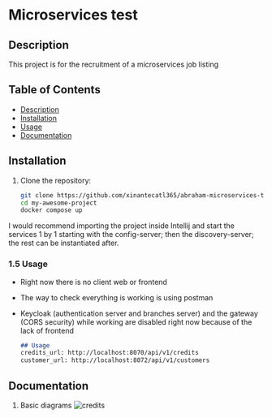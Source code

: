 # Microservices test 

## Description
This project is for the recruitment of a microservices job listing

## Table of Contents
- [Description](#description)
- [Installation](#installation)
- [Usage](#usage)
- [Documentation](#documentation)

## Installation
1. Clone the repository:
   ```bash
   git clone https://github.com/xinantecatl365/abraham-microservices-test.git
   cd my-awesome-project
   docker compose up
I would recommend importing the project inside Intellij and start the services 1 by 1 starting with the config-server; then the discovery-server; the rest can be instantiated after.


### 1.5 **Usage**
- Right now there is no client web or frontend
- The way to check everything is working is using postman
- Keycloak (authentication server and branches server) and the gateway (CORS security) while working are disabled right now because of the lack of frontend

   ```markdown
   ## Usage
   credits_url: http://localhost:8070/api/v1/credits
   customer_url: http://localhost:8072/api/v1/customers

## Documentation
1. Basic diagrams
![credits](https://drive.google.com/file/d/180s7veU3d5Azx2PjL4ogHP75UBLk9GTz/view?usp=drive_link)
